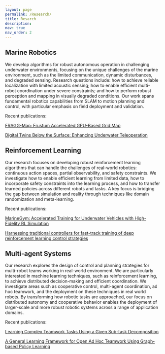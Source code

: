```yaml
---
layout: page
permalink: /Research/
title: Resarch
description: 
nav: true
nav_order: 2
---
```



## Marine Robotics


We develop algorithms for robust autonomous operation in challenging underwater environments, focusing on the unique challenges of the marine environment, such as the limited communication, dynamic disturbances, and degraded sensing. Research questions include: how to achieve reliable localization with limited acoustic sensing; how to enable efficient multi-robot coordination under severe constraints; and how to perform robust perception and mapping in visually degraded conditions. Our work spans fundamental robotics capabilities from SLAM to motion planning and control, with particular emphasis on field deployment and validation.

Recent publications: 

[FRAGG-Map: Frustum Accelerated GPU-Based Grid Map](https://ieeexplore.ieee.org/abstract/document/10801590)

[Digital Twins Below the Surface: Enhancing Underwater Teleoperation](https://arxiv.org/abs/2402.07556)

## Reinforcement Learning

Our research focuses on developing robust reinforcement learning algorithms that can handle the challenges of real-world robotics: continuous action spaces, partial observability, and safety constraints. We investigate how to enable efficient learning from limited data, how to incorporate safety constraints into the learning process, and how to transfer learned policies across different robots and tasks. A key focus is bridging the gap between simulation and reality through techniques like domain randomization and meta-learning.

Recent publications:

[MarineGym: Accelerated Training for Underwater Vehicles with High-Fidelity RL Simulation](https://arxiv.org/abs/2410.14117)

[Harnessing traditional controllers for fast-track training of deep reinforcement learning control strategies](https://www.tandfonline.com/doi/full/10.1080/20464177.2024.2367276)

## Multi-agent Systems

Our research explores the design of control and planning strategies for multi-robot teams working in real-world environment. We are particularly interested in machine learning techniques, such as reinforcement learning, to achieve distributed decision-making and efficient coordination. We investigate areas such as cooperative control, multi-agent coordination, ad hoc teamwork, and the deployment on these techniques in real world robots. By transforming how robotic tasks are approached, our focus on distributed autonomy and cooperative behavior enables the deployment of larger-scale and more robust robotic systems across a range of application domains.

Recent publications:

[Learning Complex Teamwork Tasks Using a Given Sub-task
Decomposition](https://www.ifaamas.org/Proceedings/aamas2024/pdfs/p598.pdf)

[A General Learning Framework for Open Ad Hoc Teamwork Using Graph-based Policy Learning](https://www.jmlr.org/papers/v24/22-099.html)